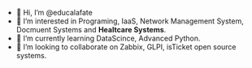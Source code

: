 - 👋 Hi, I’m @educalafate
- 👀 I’m interested in Programing, IaaS, Network Management System, Docmuent Systems and **Healtcare Systems**.
- 🌱 I’m currently learning DataScince, Advanced Python.
- 💞️ I’m looking to collaborate on Zabbix, GLPI, isTicket open source systems.


<!---
educalafate/educalafate is a ✨ special ✨ repository because its `README.md` (this file) appears on your GitHub profile.
You can click the Preview link to take a look at your changes.
--->
